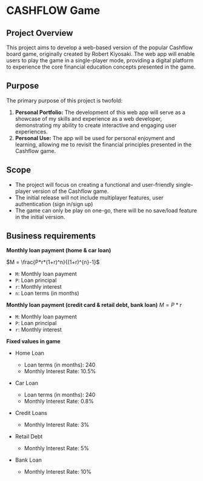 # CASHFLOW Game

## **Project Overview**

This project aims to develop a web-based version of the popular Cashflow board game, originally created by Robert Kiyosaki. The web app will enable users to play the game in a single-player mode, providing a digital platform to experience the core financial education concepts presented in the game.

## **Purpose**

The primary purpose of this project is twofold:

1. **Personal Portfolio:** The development of this web app will serve as a showcase of my skills and experience as a web developer, demonstrating my ability to create interactive and engaging user experiences.
2. **Personal Use:** The app will be used for personal enjoyment and learning, allowing me to revisit the financial principles presented in the Cashflow game.

## **Scope**

- The project will focus on creating a functional and user-friendly single-player version of the Cashflow game.
- The initial release will not include multiplayer features, user authentication (sign in/sign up)
- The game can only be play on one-go, there will be no save/load feature in the initial version.

## Business requirements

**Monthly loan payment (home & car loan)**

$M = \frac{P*r*(1+r)^n}{(1+r)^{n}-1}$

- `M`: Monthly loan payment
- `P`: Loan principal
- `r`: Monthly interest
- `n`: Loan terms (in months)

**Monthly loan payment (credit card & retail debt, bank loan)**
$M = P * r$

- `M`: Monthly loan payment
- `P`: Loan principal
- `r`: Monthly interest

**Fixed values in game**

- Home Loan

  - Loan terms (in months): 240
  - Monthly Interest Rate: 10.5%

- Car Loan

  - Loan terms (in months): 240
  - Monthly Interest Rate: 0.8%

- Credit Loans

  - Monthly Interest Rate: 3%

- Retail Debt

  - Monthly Interest Rate: 5%

- Bank Loan
  - Monthly Interest Rate: 10%
